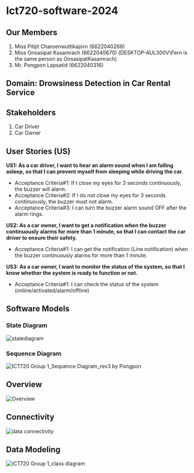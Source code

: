# Ict720-software-2024
## Our Members
1. Miss Pitijit Charoenwuttikajorn (6622040266)
2. Miss Onsasipat Kasamrach (6622040670) (DESKTOP-AUL300V\Fern is the same person as OnsasipatKasamrach)
3. Mr. Pongpon Lapsatid (6622040316)
          
## Domain: Drowsiness Detection in Car Rental Service
## Stakeholders
1. Car Driver
2. Car Owner
   
## User Stories (US)
**US1: As a car driver, I want to hear an alarm sound when I am falling asleep, so that I can prevent myself from sleeping while driving the car.**
- Acceptance Criteria#1: If I close my eyes for 3 seconds continuously, the buzzer will alarm.<br>
- Acceptance Criteria#2: If I do not close my eyes for 3 seconds continuously, the buzzer must not alarm.<br>
- Acceptance Criteria#3: I can turn the buzzer alarm sound OFF after the alarm rings.<br>


**US2: As a car owner, I want to get a notification when the buzzer continuously alarms for more than 1 minute, so that I can contact the car driver to ensure their safety.**
- Acceptance Criteria#1: I can get the notification (Line notification) when the buzzer continuously alarms for more than 1 minute.<br>


**US3: As a car owner, I want to monitor the status of the system, so that I know whether the system is ready to function or not.** <br>
- Acceptance Criteria#1: I can check the status of the system (online/activated/alarm/offline)<br>

## Software Models<br>
### State Diagram <br>
![statediagram](https://github.com/pitijit/Ict720_software_2024/assets/104715281/03771757-e6a4-422e-9987-ee1de3e6392f)
### Sequence Diagram <br>
![ICT720  Group 1_Sequence Diagram_rev3 by Pongpon](https://github.com/pitijit/Ict720_software_2024/assets/92443678/0830afe2-d9d2-473c-a4dc-ea2c78da386f)
## Overview <br>
![Overview](https://github.com/pitijit/Ict720_software_2024/assets/104715281/9524b8fb-1bc9-4ad3-b7af-245b4f576473)
## Connectivity <br>
![data connectivity](https://github.com/pitijit/Ict720_software_2024/assets/85090124/a420a53d-526f-4abb-8eb9-81fa14223584)
## Data Modeling<br>
![ICT720  Group 1_class diagram](https://github.com/pitijit/Ict720_software_2024/assets/104715281/2d63141f-a11c-432d-845f-35574a492a72)












